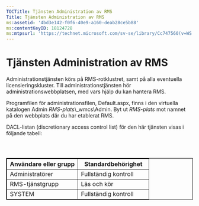 ```yaml
---
TOCTitle: Tjänsten Administration av RMS
Title: Tjänsten Administration av RMS
ms:assetid: '4bd3e142-f0f6-40e9-a160-deab28ce5b88'
ms:contentKeyID: 18124728
ms:mtpsurl: 'https://technet.microsoft.com/sv-se/library/Cc747560(v=WS.10)'
---
```


Tjänsten Administration av RMS
==============================

Administrationstjänsten körs på RMS-rotklustret, samt på alla eventuella licensieringskluster. Till administrationstjänsten hör administrationswebbplatsen, med vars hjälp du kan hantera RMS.

Programfilen för administrationsfilen, Default.aspx, finns i den virtuella katalogen Admin *RMS-plats*\\\_wmcs\\Admin. Byt ut *RMS-plats* mot namnet på den webbplats där du har etablerat RMS.

DACL-listan (discretionary access control list) för den här tjänsten visas i följande tabell:

###  

 
<table style="border:1px solid black;">
<colgroup>
<col width="50%" />
<col width="50%" />
</colgroup>
<thead>
<tr class="header">
<th style="border:1px solid black;" >Användare eller grupp</th>
<th style="border:1px solid black;" >Standardbehörighet</th>
</tr>
</thead>
<tbody>
<tr class="odd">
<td style="border:1px solid black;">Administratörer</td>
<td style="border:1px solid black;">Fullständig kontroll</td>
</tr>
<tr class="even">
<td style="border:1px solid black;">RMS-tjänstgrupp</td>
<td style="border:1px solid black;">Läs och kör</td>
</tr>
<tr class="odd">
<td style="border:1px solid black;">SYSTEM</td>
<td style="border:1px solid black;">Fullständig kontroll</td>
</tr>
</tbody>
</table>
